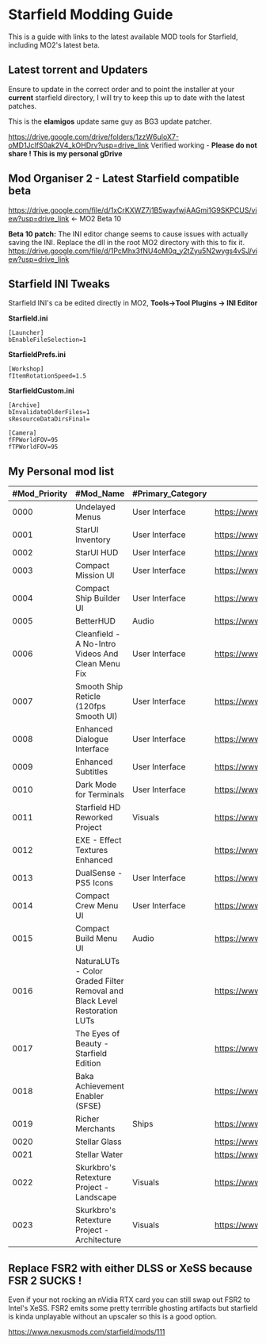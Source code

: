 # Starfield Modding Guide

This is a guide with links to the latest available MOD tools for Starfield, including MO2's latest beta.

## Latest torrent and Updaters

Ensure to update in the correct order and to point the installer at your **current** starfield directory, I will try to keep this up to date with the latest patches.

This is the **elamigos** update same guy as BG3 update patcher.

https://drive.google.com/drive/folders/1zzW6uIoX7-oMD1JclfS0ak2V4_kOHDrv?usp=drive_link
Verified working - **Please do not share ! This is my personal gDrive**

## Mod Organiser 2 - Latest Starfield compatible beta

https://drive.google.com/file/d/1xCrKXWZ7j1B5wayfwjAAGmi1G9SKPCUS/view?usp=drive_link <- MO2 Beta 10

**Beta 10 patch:**
The INI editor change seems to cause issues with actually saving the INI. Replace the dll in the root MO2 directory with this to fix it.
https://drive.google.com/file/d/1PcMhx3fNU4oM0q_y2tZyu5N2wygs4vSJ/view?usp=drive_link

## Starfield INI Tweaks

Starfield INI's ca be edited directly in MO2, **Tools->Tool Plugins -> INI Editor**

**Starfield.ini**

    [Launcher]
    bEnableFileSelection=1

**StarfieldPrefs.ini**

    [Workshop]
    fItemRotationSpeed=1.5

**StarfieldCustom.ini**

    [Archive]
    bInvalidateOlderFiles=1
    sResourceDataDirsFinal=
    
    [Camera]
    fFPWorldFOV=95
    fTPWorldFOV=95


## My Personal mod list
|#Mod_Priority|#Mod_Name|#Primary_Category                                                        |#Mod_Nexus_URL|#Mod_Version                                 |
|-------------|---------|-------------------------------------------------------------------------|--------------|---------------------------------------------|
|0000         |Undelayed Menus|User Interface                                                           |https://www.nexusmods.com/starfield/mods/404|1.0.5.0                                      |
|0001         |StarUI Inventory|User Interface                                                           |https://www.nexusmods.com/starfield/mods/773|2.2.0.0                                      |
|0002         |StarUI HUD|User Interface                                                           |https://www.nexusmods.com/starfield/mods/3444|1.0.0.0                                      |
|0003         |Compact Mission UI|User Interface                                                           |https://www.nexusmods.com/starfield/mods/682|1.5.0.0                                      |
|0004         |Compact Ship Builder UI|User Interface                                                           |https://www.nexusmods.com/starfield/mods/1170|1.4.0.0                                      |
|0005         |BetterHUD|Audio                                                                    |https://www.nexusmods.com/starfield/mods/214|0.3.0.0                                      |
|0006         |Cleanfield - A No-Intro Videos And Clean Menu Fix|User Interface                                                           |https://www.nexusmods.com/starfield/mods/88|1.7.2.0                                      |
|0007         |Smooth Ship Reticle (120fps Smooth UI)|User Interface                                                           |https://www.nexusmods.com/starfield/mods/270|1.3.0.0                                      |
|0008         |Enhanced Dialogue Interface|User Interface                                                           |https://www.nexusmods.com/starfield/mods/871|2.0.1.0                                      |
|0009         |Enhanced Subtitles|User Interface                                                           |https://www.nexusmods.com/starfield/mods/1914|1.2.0.0                                      |
|0010         |Dark Mode for Terminals|User Interface                                                           |https://www.nexusmods.com/starfield/mods/861|1.5.0.0                                      |
|0011         |Starfield HD Reworked Project|Visuals                                                                  |https://www.nexusmods.com/starfield/mods/3486|1.0.0.0-fix                                  |
|0012         |EXE - Effect Textures Enhanced|                                                                         |https://www.nexusmods.com/starfield/mods/340|0.6.0.0                                      |
|0013         |DualSense - PS5 Icons|User Interface                                                           |https://www.nexusmods.com/starfield/mods/215|1.0.0.0                                      |
|0014         |Compact Crew Menu UI|User Interface                                                           |https://www.nexusmods.com/starfield/mods/3014|1.5.0.0                                      |
|0015         |Compact Build Menu UI|Audio                                                                    |https://www.nexusmods.com/starfield/mods/3063|1.1.0.0                                      |
|0016         |NaturaLUTs - Color Graded Filter Removal and Black Level Restoration LUTs|                                                                         |https://www.nexusmods.com/starfield/mods/1119|1.1.0.0                                      |
|0017         |The Eyes of Beauty - Starfield Edition|                                                                         |https://www.nexusmods.com/starfield/mods/493|1.0.0.0                                      |
|0018         |Baka Achievement Enabler (SFSE)|                                                                         |https://www.nexusmods.com/starfield/mods/658|1.5.0.0                                      |
|0019         |Richer Merchants|Ships                                                                    |https://www.nexusmods.com/starfield/mods/1143|1.2.0.0                                      |
|0020         |Stellar Glass|                                                                         |https://www.nexusmods.com/starfield/mods/2894|1.0.0.0                                      |
|0021         |Stellar Water|                                                                         |https://www.nexusmods.com/starfield/mods/1615|1.0.0.0                                      |
|0022         |Skurkbro's Retexture Project - Landscape|Visuals                                                                  |https://www.nexusmods.com/starfield/mods/2362|1.4.0.0                                      |
|0023         |Skurkbro's Retexture Project - Architecture|Visuals                                                                  |https://www.nexusmods.com/starfield/mods/2362|1.3.0.0                                      |

## Replace FSR2 with either DLSS or XeSS because FSR 2 SUCKS !

Even if your not rocking an nVidia RTX card you can still swap out FSR2 to Intel's XeSS. FSR2 emits some pretty terrrible ghosting artifacts but starfield is kinda unplayable without an upscaler so this is a good option.

https://www.nexusmods.com/starfield/mods/111
